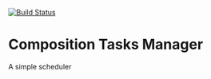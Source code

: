 [![Build Status](https://travis-ci.org/antoinevastel/CTM.svg?branch=master)](https://travis-ci.org/antoinevastel/CTM)

# Composition Tasks Manager
A simple scheduler
